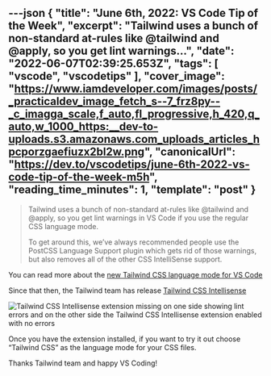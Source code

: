 ---json
{
  "title": "June 6th, 2022: VS Code Tip of the Week",
  "excerpt": "Tailwind uses a bunch of non-standard at-rules like @tailwind and @apply, so you get lint warnings...",
  "date": "2022-06-07T02:39:25.653Z",
  "tags": [
    "vscode",
    "vscodetips"
  ],
  "cover_image": "https://www.iamdeveloper.com/images/posts/_practicaldev_image_fetch_s--7_frz8py--_c_imagga_scale,f_auto,fl_progressive,h_420,q_auto,w_1000_https:__dev-to-uploads.s3.amazonaws.com_uploads_articles_hpcporzgaefiuzx2bl2w.png",
  "canonicalUrl": "https://dev.to/vscodetips/june-6th-2022-vs-code-tip-of-the-week-m5h",
  "reading_time_minutes": 1,
  "template": "post"
}
---

> Tailwind uses a bunch of non-standard at-rules like @tailwind and @apply, so you get lint warnings in VS Code if you use the regular CSS language mode.
>
>To get around this, we’ve always recommended people use the PostCSS Language Support plugin which gets rid of those warnings, but also removes all of the other CSS IntelliSense support.

You can read more about the [new Tailwind CSS language mode for VS Code](https://tailwindcss.com/blog/2022-05-23-headless-ui-v1-6-tailwind-ui-team-management?ck_subscriber_id=1238260793#new-tailwind-css-language-mode-for-vs-code)

Since that then, the Tailwind team has release [Tailwind CSS Intellisense](https://marketplace.visualstudio.com/items?itemName=bradlc.vscode-tailwindcss)

![Tailwind CSS Intellisense extension missing on one side showing lint errors and on the other side the Tailwind CSS Intellisense extension enabled with no errors](https://www.iamdeveloper.com/images/posts/__next_static_media_tailwindcss-language-mode.743db867cce5edbd2a3d15d503609a45.png)

Once you have the extension installed, if you want to try it out choose “Tailwind CSS” as the language mode for your CSS files.

Thanks Tailwind team and happy VS Coding!
